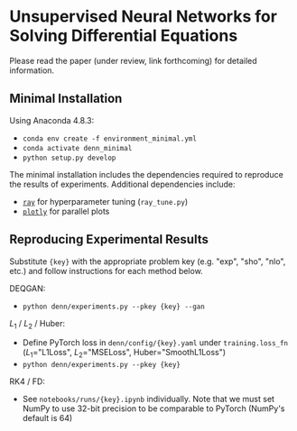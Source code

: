 # Unsupervised Neural Networks for Solving Differential Equations

Please read the paper (under review, link forthcoming) for detailed information.

## Minimal Installation

Using Anaconda 4.8.3:
- `conda env create -f environment_minimal.yml`
- `conda activate denn_minimal`
- `python setup.py develop`

The minimal installation includes the dependencies required to reproduce the results of experiments. Additional dependencies include:

- [`ray`](https://ray.io/) for hyperparameter tuning (`ray_tune.py`)
- [`plotly`](https://plotly.com/) for parallel plots

## Reproducing Experimental Results

Substitute `{key}` with the appropriate problem key (e.g. "exp", "sho", "nlo", etc.) and follow instructions for each method below.

DEQGAN:
- `python denn/experiments.py --pkey {key} --gan`

$L_1$ / $L_2$ / Huber:
- Define PyTorch loss in `denn/config/{key}.yaml` under `training.loss_fn` ($L_1$="L1Loss", $L_2$="MSELoss", Huber="SmoothL1Loss")
- `python denn/experiments.py --pkey {key}`

RK4 / FD:
- See `notebooks/runs/{key}.ipynb` individually. Note that we must set NumPy to use 32-bit precision to be comparable to PyTorch (NumPy's default is 64)
